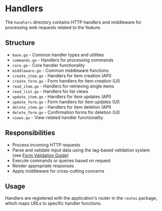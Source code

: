# Handlers

The `handlers` directory contains HTTP handlers and middleware for processing web requests related to the feature.

## Structure

- `base.go` - Common handler types and utilities
- `commands.go` - Handlers for processing commands
- `core.go` - Core handler functionality
- `middleware.go` - Common middleware functions
- `create_item.go` - Handlers for item creation (API)
- `create_form.go` - Form handlers for item creation (UI)
- `read_item.go` - Handlers for retrieving single items
- `read_list.go` - Handlers for list views
- `update_item.go` - Handlers for item updates (API)
- `update_form.go` - Form handlers for item updates (UI)
- `delete_item.go` - Handlers for item deletion (API)
- `delete_form.go` - Confirmation forms for deletion (UI)
- `views.go` - View-related handler functionality

## Responsibilities

- Process incoming HTTP requests
- Parse and validate input data using the tag-based validation system (see [Form Validation Guide](../../form-validation-guide.md))
- Execute commands or queries based on request
- Render appropriate responses
- Apply middleware for cross-cutting concerns

## Usage

Handlers are registered with the application's router in the `routes` package, which maps URLs to specific handler functions.
